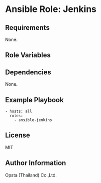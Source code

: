 # Ansible Role: Jenkins



## Requirements

None.

## Role Variables



## Dependencies

None.

## Example Playbook

    - hosts: all
      roles:
        - ansible-jenkins


## License

MIT

## Author Information

Opsta (Thailand) Co.,Ltd.

